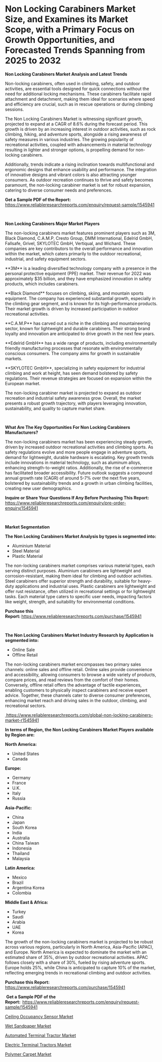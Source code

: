 <p><h1>Non Locking Carabiners Market Size, and Examines its Market Scope, with a Primary Focus on Growth Opportunities, and Forecasted Trends Spanning from 2025 to 2032</h1></p><p><strong>Non Locking Carabiners Market Analysis and Latest Trends</strong></p>
<p><p>Non-locking carabiners, often used in climbing, safety, and outdoor activities, are essential tools designed for quick connections without the need for additional locking mechanisms. These carabiners facilitate rapid attachment and detachment, making them ideal for scenarios where speed and efficiency are crucial, such as in rescue operations or during climbing sessions.</p><p>The Non Locking Carabiners Market is witnessing significant growth, projected to expand at a CAGR of 8.6% during the forecast period. This growth is driven by an increasing interest in outdoor activities, such as rock climbing, hiking, and adventure sports, alongside a rising awareness of safety measures in various industries. The growing popularity of recreational activities, coupled with advancements in material technology resulting in lighter and stronger options, is propelling demand for non-locking carabiners. </p><p>Additionally, trends indicate a rising inclination towards multifunctional and ergonomic designs that enhance usability and performance. The integration of innovative designs and vibrant colors is also attracting younger consumers. As outdoor recreation continues to thrive and safety becomes paramount, the non-locking carabiner market is set for robust expansion, catering to diverse consumer needs and preferences.</p></p>
<p><strong>Get a Sample PDF of the Report:&nbsp;</strong> <a href="https://www.reliableresearchreports.com/enquiry/request-sample/1545941?utm_campaign=9&utm_medium=2&utm_source=Github&utm_content=ia&utm_term=04042025&utm_id=non-locking-carabiners">https://www.reliableresearchreports.com/enquiry/request-sample/1545941</a></p>
<p>&nbsp;</p>
<p><strong>Non Locking Carabiners Major Market Players</strong></p>
<p><p>The non-locking carabiners market features prominent players such as 3M, Black Diamond, C.A.M.P, Cresto Group, DMM International, Edelrid GmbH, Fallsafe, Grivel, SKYLOTEC GmbH, Vertiqual, and Wichard. These companies are key contributors to the overall performance and innovation within the market, which caters primarily to the outdoor recreational, industrial, and safety equipment sectors.</p><p>**3M** is a leading diversified technology company with a presence in the personal protective equipment (PPE) market. Their revenue for 2022 was approximately $35 billion, and they have emphasized innovation in safety products, which includes carabiners.</p><p>**Black Diamond** focuses on climbing, skiing, and mountain sports equipment. The company has experienced substantial growth, especially in the climbing gear segment, and is known for its high-performance products. Their market growth is driven by increased participation in outdoor recreational activities.</p><p>**C.A.M.P** has carved out a niche in the climbing and mountaineering sector, known for lightweight and durable carabiners. Their strong brand loyalty and innovation are anticipated to drive growth in the next few years.</p><p>**Edelrid GmbH** has a wide range of products, including environmentally friendly manufacturing processes that resonate with environmentally conscious consumers. The company aims for growth in sustainable markets.</p><p>**SKYLOTEC GmbH**, specializing in safety equipment for industrial climbing and work at height, has seen demand bolstered by safety regulations. Their revenue strategies are focused on expansion within the European market.</p><p>The non-locking carabiner market is projected to expand as outdoor recreation and industrial safety awareness grow. Overall, the market presents a robust growth trajectory, with players leveraging innovation, sustainability, and quality to capture market share.</p></p>
<p>&nbsp;</p>
<p><strong>What Are The Key Opportunities For Non Locking Carabiners Manufacturers?</strong></p>
<p><p>The non-locking carabiners market has been experiencing steady growth, driven by increased outdoor recreational activities and climbing sports. As safety regulations evolve and more people engage in adventure sports, demand for lightweight, durable hardware is escalating. Key growth trends include innovations in material technology, such as aluminum alloys, enhancing strength-to-weight ratios. Additionally, the rise of e-commerce has facilitated broader accessibility. Future outlook suggests a compound annual growth rate (CAGR) of around 5-7% over the next five years, bolstered by sustainability trends and a growth in urban climbing facilities, creating new user demographics.</p></p>
<p><strong>Inquire or Share Your Questions If Any Before Purchasing This Report:</strong> <a href="https://www.reliableresearchreports.com/enquiry/pre-order-enquiry/1545941?utm_campaign=9&utm_medium=2&utm_source=Github&utm_content=ia&utm_term=04042025&utm_id=non-locking-carabiners">https://www.reliableresearchreports.com/enquiry/pre-order-enquiry/1545941</a></p>
<p>&nbsp;</p>
<p><strong>Market Segmentation</strong></p>
<p><strong>The Non Locking Carabiners Market Analysis by types is segmented into:</strong></p>
<p><ul><li>Aluminium Material</li><li>Steel Material</li><li>Plastic Material</li></ul></p>
<p><p>The non-locking carabiners market comprises various material types, each serving distinct purposes. Aluminium carabiners are lightweight and corrosion-resistant, making them ideal for climbing and outdoor activities. Steel carabiners offer superior strength and durability, suitable for heavy-duty applications and industrial uses. Plastic carabiners are lightweight and offer rust resistance, often utilized in recreational settings or for lightweight tasks. Each material type caters to specific user needs, impacting factors like weight, strength, and suitability for environmental conditions.</p></p>
<p><strong>Purchase this Report:&nbsp;</strong><a href="https://www.reliableresearchreports.com/purchase/1545941?utm_campaign=9&utm_medium=2&utm_source=Github&utm_content=ia&utm_term=04042025&utm_id=non-locking-carabiners">https://www.reliableresearchreports.com/purchase/1545941</a></p>
<p>&nbsp;</p>
<p><strong>The Non Locking Carabiners Market Industry Research by Application is segmented into:</strong></p>
<p><ul><li>Online Sale</li><li>Offline Retail</li></ul></p>
<p><p>The non-locking carabiners market encompasses two primary sales channels: online sales and offline retail. Online sales provide convenience and accessibility, allowing consumers to browse a wide variety of products, compare prices, and read reviews from the comfort of their homes. Conversely, offline retail offers the advantage of tactile experiences, enabling customers to physically inspect carabiners and receive expert advice. Together, these channels cater to diverse consumer preferences, enhancing market reach and driving sales in the outdoor, climbing, and recreational sectors.</p></p>
<p><a href="https://www.reliableresearchreports.com/global-non-locking-carabiners-market-r1545941?utm_campaign=9&utm_medium=2&utm_source=Github&utm_content=ia&utm_term=04042025&utm_id=non-locking-carabiners">&nbsp;https://www.reliableresearchreports.com/global-non-locking-carabiners-market-r1545941</a></p>
<p><strong>In terms of Region, the Non Locking Carabiners Market Players available by Region are:</strong></p>
<p>
    <p> <strong> North America: </strong>
        <ul>
            <li>United States</li>
            <li>Canada</li>
        </ul>
        </p> 
    <p> <strong> Europe: </strong>
        <ul>
            <li>Germany</li>
            <li>France</li>
            <li>U.K.</li>
            <li>Italy</li>
            <li>Russia</li>
        </ul>
        </p> 
    <p> <strong> Asia-Pacific: </strong>
        <ul>
            <li>China</li>
            <li>Japan</li>
            <li>South Korea</li>
            <li>India</li>
            <li>Australia</li>
            <li>China Taiwan</li>
            <li>Indonesia</li>
            <li>Thailand</li>
            <li>Malaysia</li>
        </ul>
        </p> 
    <p> <strong> Latin America: </strong>
        <ul>
            <li>Mexico</li>
            <li>Brazil</li>
            <li>Argentina Korea</li>
            <li>Colombia</li>
        </ul>
        </p> 
    <p> <strong> Middle East & Africa: </strong>
        <ul>
            <li>Turkey</li>
            <li>Saudi</li>
            <li>Arabia</li>
            <li>UAE</li>
            <li>Korea</li>
        </ul>
    </p>
    </p>
<p><p>The growth of the non-locking carabiners market is projected to be robust across various regions, particularly in North America, Asia-Pacific (APAC), and Europe. North America is expected to dominate the market with an estimated share of 35%, driven by outdoor recreational activities. APAC follows closely with a share of 30%, fueled by rising adventure sports. Europe holds 25%, while China is anticipated to capture 10% of the market, reflecting emerging trends in recreational climbing and outdoor activities.</p></p>
<p><strong>Purchase this Report: </strong><a href="https://www.reliableresearchreports.com/purchase/1545941?utm_campaign=9&utm_medium=2&utm_source=Github&utm_content=ia&utm_term=04042025&utm_id=non-locking-carabiners">https://www.reliableresearchreports.com/purchase/1545941</a></p>
<p>&nbsp;<strong>Get a Sample PDF of the Report:&nbsp;&nbsp;</strong><a href="https://www.reliableresearchreports.com/enquiry/request-sample/1545941?utm_campaign=9&utm_medium=2&utm_source=Github&utm_content=ia&utm_term=04042025&utm_id=non-locking-carabiners">https://www.reliableresearchreports.com/enquiry/request-sample/1545941</a></p>
<p><strong></strong></p>
<p><p><a href="https://github.com/pichuaadh0/Market-Research-Report-List-1/blob/main/ceiling-occupancy-sensor-market.md?utm_campaign=9&utm_medium=2&utm_source=Github&utm_content=ia&utm_term=04042025&utm_id=non-locking-carabiners">Ceiling Occupancy Sensor Market</a></p><p><a href="https://github.com/dovbusmrking/Market-Research-Report-List-1/blob/main/wet-sandpaper-market.md?utm_campaign=9&utm_medium=2&utm_source=Github&utm_content=ia&utm_term=04042025&utm_id=non-locking-carabiners">Wet Sandpaper Market</a></p><p><a href="https://github.com/lemiranajd/Market-Research-Report-List-1/blob/main/automated-terminal-tractor-market.md?utm_campaign=9&utm_medium=2&utm_source=Github&utm_content=ia&utm_term=04042025&utm_id=non-locking-carabiners">Automated Terminal Tractor Market</a></p><p><a href="https://github.com/ogbadujonito22/Market-Research-Report-List-1/blob/main/electric-terminal-tractors-market.md?utm_campaign=9&utm_medium=2&utm_source=Github&utm_content=ia&utm_term=04042025&utm_id=non-locking-carabiners">Electric Terminal Tractors Market</a></p><p><a href="https://github.com/azetehhasle/Market-Research-Report-List-1/blob/main/polymer-carpet-market.md?utm_campaign=9&utm_medium=2&utm_source=Github&utm_content=ia&utm_term=04042025&utm_id=non-locking-carabiners">Polymer Carpet Market</a></p></p>